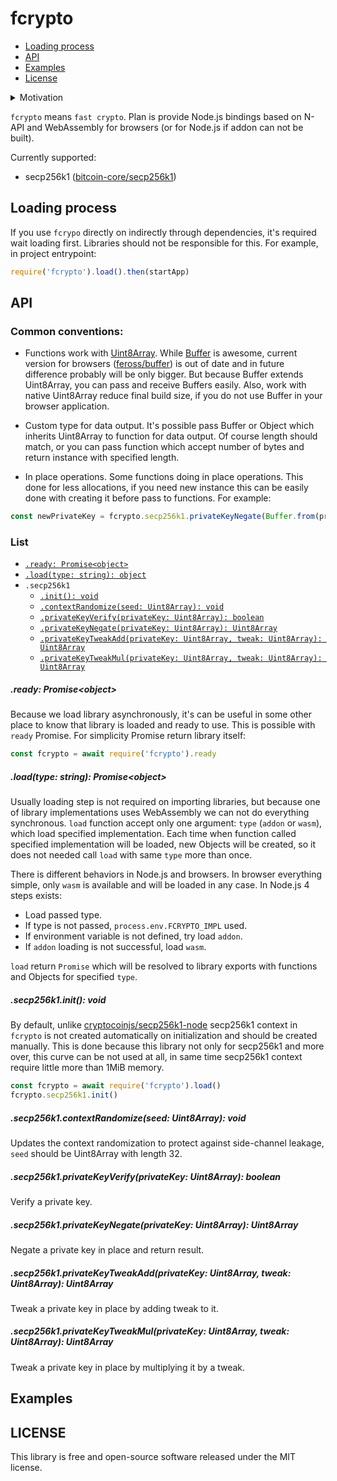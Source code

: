 # fcrypto

- [Loading process](#loading-process)
- [API](#api)
- [Examples](#examples)
- [License](#license)

<details>
  <summary>Motivation</summary>

3 years ago I started work on [Node.js](https://nodejs.org/) bindings to [bitcoin-core/secp256k1](https://github.com/bitcoin-core/secp256k1). Right now I'm not sure why exactly I start work on this, I think because there was no fast secp256k1 implementation for Node.js required for cryptocurrencies. There was few months of hard work. As result [cryptocoinjs/secp256k1-node](https://github.com/cryptocoinjs/secp256k1-node) received Node.js bindings (with [NAN](https://github.com/nodejs/nan)), pure js based on [elliptic](https://github.com/indutny/elliptic) & [bn.js](https://github.com/indutny/bn.js) (which got performance and fixing patches) and new pure js implementation (mostly it was for educational purposes, but in this way elliptic and bn.js was improved).


Time is going and with every new Node.js version it's harder support bindings with NAN. Compilation issues still exists and developers create issues about new features. In same time, [N-API](https://nodejs.org/api/n-api.html) became very stable (It's surprised, but from January 2020 N-API will be available as non-experimental feature in any maintained Node.js version), [WebAssembly](https://webassembly.org/) can be used in [88.66%](https://caniuse.com/#search=wasm) of browsers and ecosystem grow fast. 


So, I started new project and call it `fcrypto`.
</details>

`fcrypto` means `fast crypto`. Plan is provide Node.js bindings based on N-API and WebAssembly for browsers (or for Node.js if addon can not be built).

Currently supported:

  - secp256k1 ([bitcoin-core/secp256k1](https://github.com/bitcoin-core/secp256k1))

<!--
  - keccak ([XKCP/XKCP](https://github.com/XKCP/XKCP))
  - SHA
  - ripemd
  - scrypt
  - pbkdf2
  - ECDSA (secp256r1, nist256p1)
  - EdDSA (ed25519)
  - BLAKE
-->

## Loading process

If you use `fcrypo` directly on indirectly through dependencies, it's required wait loading first. Libraries should not be responsible for this. For example, in project entrypoint:

```js
require('fcrypto').load().then(startApp)
```

## API

### Common conventions:

- Functions work with [Uint8Array](https://developer.mozilla.org/en-US/docs/Web/JavaScript/Reference/Global_Objects/Uint8Array). While [Buffer](https://nodejs.org/api/buffer.html) is awesome, current version for browsers ([feross/buffer](https://github.com/feross/buffer/)) is out of date and in future difference probably will be only bigger. But because Buffer extends Uint8Array, you can pass and receive Buffers easily. Also, work with native Uint8Array reduce final build size, if you do not use Buffer in your browser application.

- Custom type for data output. It's possible pass Buffer or Object which inherits Uint8Array to function for data output. Of course length should match, or you can pass function which accept number of bytes and return instance with specified length.

- In place operations. Some functions doing in place operations. This done for less allocations, if you need new instance this can be easily done with creating it before pass to functions. For example:

```js
const newPrivateKey = fcrypto.secp256k1.privateKeyNegate(Buffer.from(privateKey))
```

### List

- [`.ready: Promise<object>`](#)
- [`.load(type: string): object`](#)
- `.secp256k1`
  - [`.init(): void`](#)
  - [`.contextRandomize(seed: Uint8Array): void`](#)
  - [`.privateKeyVerify(privateKey: Uint8Array): boolean`](#)
  - [`.privateKeyNegate(privateKey: Uint8Array): Uint8Array`](#)
  - [`.privateKeyTweakAdd(privateKey: Uint8Array, tweak: Uint8Array): Uint8Array`](#)
  - [`.privateKeyTweakMul(privateKey: Uint8Array, tweak: Uint8Array): Uint8Array`](#)

<!--
##### .secp256k1.publicKeyCreate
##### .secp256k1.publicKeyConvert
##### .secp256k1.publicKeyNegate
##### .secp256k1.publicKeyCombine
##### .secp256k1.publicKeyTweakAdd
##### .secp256k1.publicKeyTweakMul
##### .secp256k1.signatureNormalize
##### .secp256k1.signatureExport
##### .secp256k1.signatureImport
##### .secp256k1.ecdsaSign
##### .secp256k1.ecdsaVerify
##### .secp256k1.ecdsaRecover
##### .secp256k1.ecdh
##### .secp256k1.ecdhUnsafe
-->

##### .ready: Promise&lt;object&gt;

Because we load library asynchronously, it's can be useful in some other place to know that library is loaded and ready to use. This is possible with `ready` Promise. For simplicity Promise return library itself:

```js
const fcrypto = await require('fcrypto').ready
```

##### .load(type: string): Promise&lt;object&gt;

Usually loading step is not required on importing libraries, but because one of library implementations uses WebAssembly we can not do everything synchronous. `load` function accept only one argument: `type` (`addon` or `wasm`), which load specified implementation. Each time when function called specified implementation will be loaded, new Objects will be created, so it does not needed call `load` with same `type` more than once.

There is different behaviors in Node.js and browsers. In browser everything simple, only `wasm` is available and will be loaded in any case. In Node.js 4 steps exists:

- Load passed type.
- If type is not passed, `process.env.FCRYPTO_IMPL` used.
- If environment variable is not defined, try load `addon`.
- If `addon` loading is not successful, load `wasm`.

`load` return `Promise` which will be resolved to library exports with functions and Objects for specified `type`.

##### .secp256k1.init(): void

By default, unlike [cryptocoinjs/secp256k1-node](https://github.com/cryptocoinjs/secp256k1-node) secp256k1 context in `fcrypto` is not created automatically on initialization and should be created manually. This is done because this library not only for secp256k1 and more over, this curve can be not used at all, in same time secp256k1 context require little more than 1MiB memory.

```js
const fcrypto = await require('fcrypto').load()
fcrypto.secp256k1.init()
```

##### .secp256k1.contextRandomize(seed: Uint8Array): void

Updates the context randomization to protect against side-channel leakage, `seed` should be Uint8Array with length 32.

##### .secp256k1.privateKeyVerify(privateKey: Uint8Array): boolean

Verify a private key.

##### .secp256k1.privateKeyNegate(privateKey: Uint8Array): Uint8Array

Negate a private key in place and return result.

##### .secp256k1.privateKeyTweakAdd(privateKey: Uint8Array, tweak: Uint8Array): Uint8Array

Tweak a private key in place by adding tweak to it.

##### .secp256k1.privateKeyTweakMul(privateKey: Uint8Array, tweak: Uint8Array): Uint8Array

Tweak a private key in place by multiplying it by a tweak.

## Examples

<!--
### Secp256k1

```js
const { randomBytes } = require('crypto')
const fcrypto = require('fcrypto')
await fcrypto.load()

fcrypto.secp256k1.init()

// generate message to sign
const msg = randomBytes(32)

// generate privKey
let privKey
do {
  privKey = randomBytes(32)
} while (!secp256k1.privateKeyVerify(privKey))

// get the public key in a compressed format
const pubKey = secp256k1.publicKeyCreate(privKey)

// sign the message
const sigObj = secp256k1.sign(msg, privKey)

// verify the signature
console.log(secp256k1.verify(msg, sigObj.signature, pubKey))
// => true
```
-->

## LICENSE

This library is free and open-source software released under the MIT license.
